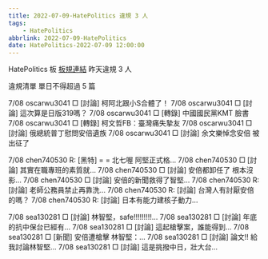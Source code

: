 ```yaml
---
title: 2022-07-09-HatePolitics 違規 3 人
tags:
    - HatePolitics
abbrlink: 2022-07-09-HatePolitics
date: HatePolitics-2022-07-09 12:00:00
---
```

HatePolitics 板 [板規連結](https://www.ptt.cc/bbs/HatePolitics/M.1617115262.A.D60.html)
昨天違規 3 人
<!-- more -->

違規清單
單日不得超過 5 篇

7/08 oscarwu3041 □ [討論] 柯阿北跟小S合體了！
7/08 oscarwu3041 □ [討論] 這次算是日版319嗎？
7/08 oscarwu3041 □ [轉錄] 中國國民黨KMT 臉書
7/08 oscarwu3041 □ [轉錄] 柯文哲FB：臺灣痛失摯友
7/08 oscarwu3041 □ [討論] 俄總統普丁慰問安倍遺族
7/08 oscarwu3041 □ [討論] 余文樂悼念安倍 被出征了

7/08 chen740530 R: [黑特] = = 北七喔 阿堅正式格…
7/08 chen740530 □ [討論] 其實在職專班的素質就…
7/08 chen740530 □ [討論] 安倍都卸任了 根本沒影…
7/08 chen740530 □ [討論] 安倍的新聞救得了智堅…
7/08 chen740530 R: [討論] 老師公務員禁止再靠洗…
7/08 chen740530 R: [討論] 台灣人有討厭安倍的嗎？
7/08 chen740530 R: [討論] 日本有能力建核子動力…

7/08 sea130281 □ [討論] 林智堅，safe!!!!!!!!!…
7/08 sea130281 □ [討論] 年底的抗中保台已經有…
7/08 sea130281 □ [討論] 這起槍擊案，誰能得到…
7/08 sea130281 □ [新聞]  安倍遭槍擊 林智堅：…
7/08 sea130281 □ [討論] 論文!! 給我討論林智堅…
7/08 sea130281 □ [討論] 這是挑撥中日，壯大台…